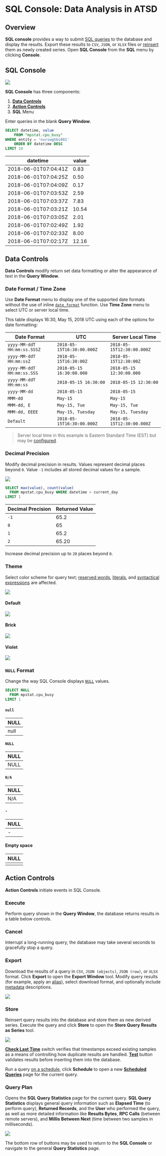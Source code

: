 # SQL Console: Data Analysis in ATSD

## Overview

**SQL console** provides a way to submit [SQL queries](../sql/README.md) to the database and display the results. Export these results to `CSV`, `JSON`, or `XLSX` files or [reinsert](#store) them as newly created series. Open **SQL Console** from the **SQL** menu by clicking **Console**.

## SQL Console

![](images/sql-console.png)

**SQL Console** has three components:

1. [**Data Controls**](#data-controls)
2. [**Action Controls**](#action-controls)
3. **SQL** Menu

Enter queries in the blank **Query Window**.

```sql
SELECT datetime, value
    FROM "mpstat.cpu_busy"
WHERE entity = 'nurswghbs001'
    ORDER BY datetime DESC
LIMIT 10
```

| datetime             | value |
|----------------------|-------|
| 2018-06-01T07:04:41Z | 0.83  |
| 2018-06-01T07:04:25Z | 0.50  |
| 2018-06-01T07:04:09Z | 0.17  |
| 2018-06-01T07:03:53Z | 2.59  |
| 2018-06-01T07:03:37Z | 7.83  |
| 2018-06-01T07:03:21Z | 10.54 |
| 2018-06-01T07:03:05Z | 2.01  |
| 2018-06-01T07:02:49Z | 1.92  |
| 2018-06-01T07:02:33Z | 8.00  |
| 2018-06-01T07:02:17Z | 12.16 |

## Data Controls

**Data Controls** modify return set data formatting or alter the appearance of text in the **Query Window**.

### Date Format / Time Zone

Use **Date Format** menu to display one of the supported date formats without the use of inline [`date_format`](examples/datetime-format.md) function. Use **Time Zone** menu to select UTC or server local time.

This table displays 16:30, May 15, 2018 UTC using each of the options for date formatting:

**Date Format** | **UTC** | **Server Local Time**
---|---|---
`yyyy-MM-ddT HH:mm:ss.SSSZ` | `2018-05-15T16:30:00.000Z` | `2018-05-15T12:30:00.000Z`
`yyyy-MM-ddT HH:mm:ssZ` | `2018-05-15T16:30:00Z` | `2018-05-15T12:30:00Z`
`yyyy-MM-ddT HH:mm:ss.SSS` | `2018-05-15 16:30:00.000` | `2018-05-15 12:30:00.000`
`yyyy-MM-ddT HH:mm:ss` | `2018-05-15 16:30:00` | `2018-05-15 12:30:00`
`yyyy-MM-dd` | `2018-05-15` | `2018-05-15`
`MMM-dd` | `May-15` | `May-15`
`MMM-dd, E` | `May-15, Tue` | `May-15, Tue`
`MMM-dd, EEEE` | `May-15, Tuesday` | `May-15, Tuesday`
`Default` | `2018-05-15T16:30:00.000Z` | `2018-05-15T12:30:00.000Z`

> Server local time in this example is Eastern Standard Time (EST) but may be [configured](../administration/timezone.md).

### Decimal Precision

Modify decimal precision in results. Values represent decimal places beyond `0`. Value `-1` includes all stored decimal values for a sample.

![](images/decimal-precision.png)

```sql
SELECT max(value), count(value)
  FROM mpstat.cpu_busy WHERE datetime > current_day
LIMIT 1
```

Decimal Precision | Returned Value
---|---
`-1` | 65.2
`0` | 65
`1` | 65.2
`2` | 65.20

Increase decimal precision up to `20` places beyond `0`.

### Theme

Select color scheme for query text; [reserved words](README.md#reserved-words), [literals](README.md#literals), and [syntactical expressions](README.md#syntax) are affected.

![](images/theme.png)

#### Default

![](images/default.png)

#### Brick

![](images/brick.png)

#### Violet

![](images/violet.png)

### `NULL` Format

Change the way SQL Console displays [`NULL`](README.md#null) values.

```sql
SELECT NULL
  FROM mpstat.cpu_busy
LIMIT 1
```

#### `null`

| NULL |
|------|
| null |

#### `NULL`

| NULL |
|------|
| NULL |

#### `N/A`

| NULL |
|------|
| N/A  |

#### `-`

| NULL |
|------|
|   -  |

#### Empty space

| NULL |
|------|
|      |

## Action Controls

**Action Controls** initiate events in SQL Console.

### Execute

Perform query shown in the **Query Window**, the database returns results in a table below controls.

### Cancel

Interrupt a long-running query, the database may take several seconds to gracefully stop a query.

### Export

Download the results of a query in `CSV`, `JSON (objects)`, `JSON (row)`, or `XLSX` format. Click **Export** to open the **Export Window** tool. Modify query results (for example, apply an [alias](README.md#aliases)), select download format, and optionally include [metadata](scheduled-sql-metadata.md#sql-report-metadata) descriptions.

![](images/export1.png)

### Store

Reinsert query results into the database and store them as new derived series. Execute the query and click **Store** to open the **Store Query Results as Series** tool.

![](images/store3.png)

[**Check Last Time**](scheduled-sql-store.md#duplicates) switch verifies that timestamps exceed existing samples as a means of controlling how duplicate results are handled. [**Test**](scheduled-sql-store.md#validation) button validates results before inserting them into the database.

Run a query [on a schedule](scheduled-sql.md), click **Schedule** to open a new [**Scheduled Queries**](#scheduled-queries) page for the current query.

### Query Plan

Opens the **SQL Query Statistics** page for the current query. **SQL Query Statistics** displays general query information such as **Elapsed Time** (to perform query), **Returned Records**, and the **User** who performed the query, as well as more detailed information like **Results Bytes**, **RPC Calls** (between remote servers), and **Millis Between Next** (time between two samples in milliseconds).

![](images/query-plan.png)

The bottom row of buttons may be used to return to the **SQL Console** or navigate to the general **Query Statistics** page.